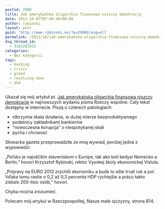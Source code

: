 ```yaml
---
postid: 2900
title: Jak amerykańska oligarchia finansowa niszczy demokrację
date: 2011-10-07T07:49:46+00:00
author: rybinski
layout: post
guid: 'http://www.rybinski.eu/?p=2900&lang=all'
permalink: /2011/10/jak-amerykanska-oligarchia-finansowa-niszczy-demokracje/
dsq_thread_id:
  - 3163281915
categories:
  - Bez kategorii
tags:
  - banking
  - crisis
  - greed
  - revolving door
  - USA
---
```

Ukazał się mój artykuł pt. [Jak amerykańska oligarchia finansowa niszczy demokrację](http://www.rzeczywspolne.pl/2011/10/jak-amerykanska-oligarchia-finansowa-niszczy-demokracje/) w najnowszych wydaniu pisma Rzeczy wspólne. Cały tekst dostępny w internecie. Piszę o czterech patologiach:

  * olbrzymia skala działania, w dużej mierze bezproduktywnego
  * podatnicy zakładnikami bankierów
  * “nowoczesna korupcja” o niespotykanej skali
  * pycha i chciwość

Słowacka gazeta przeprowadziła ze mną wywiad, poniżej jedna z wypowiedzi:

„Poľsko je najväčším staveniskom v Európe, tak ako boli kedysi Nemecko a Berlin,“ hovorí Krzysztof Rybinski, rektor Vysokej školy ekonomickej Vistula.

„Prípravy na EURO 2012 zrýchlili ekonomiku a bude to ešte trvať rok a pol. Vďaka tomu rastie o 0,2 až 0,3 percenta HDP rýchlejšie a prácu takto získalo 200-tisíc osôb,“ hovorí.

Chyba można zrozumieć.

Polecam mój artykul w Rzeczpospolitej, Nasze male ojczyzny, strona B14.
